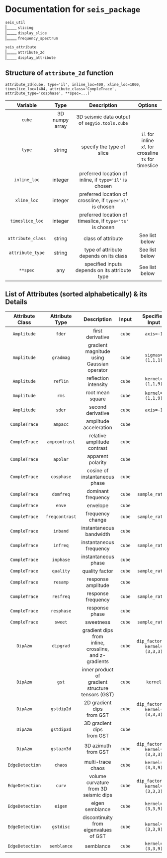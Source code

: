 # Documentation for `seis_package`

`seis_util`<br>
|_____ `slicing`<br>
|_____ `display_slice`<br>
|_____ `frequency_spectrum`<br>

`seis_attribute`<br>
|_____ `attribute_2d`<br>
|_____ `display_attribute`

## Structure of `attribute_2d` function

```
attribute_2d(cube, type='il', inline_loc=400, xline_loc=1000, timeslice_loc=1404, attribute_class='CompleTrace', attribute_type='cosphase', **spec=...)`
```

|**Variable**|**Type**|**Description**|**Options**|
|:--:|:--:|:--:|:--:|
|`cube`|3D numpy array|3D seismic data output of `segyio.tools.cube`||
|`type`|string|specify the type of slice|`il` for inline<br>`xl` for crossline<br>`ts` for timeslice|
|`inline_loc`|integer|preferred location of inline, if `type='il'` is chosen||
|`xline_loc`|integer|preferred location of crossline, if `type='xl'` is chosen||
|`timeslice_loc`|integer|preferred location of timeslice, if `type='ts'` is chosen||
|`attribute_class`|string|class of attribute|See list below|
|`attribute_type`|string|type of attribute depends on its class|See list below|
|`**spec`|any|specified inputs depends on its attribute type|See list below|

## List of Attributes (sorted alphabetically) & its Details

|**Attribute Class**|**Attribute Type**|**Description**|**Input**|**Specified Input**|**Output**|
|:--:|:--:|:--:|:--:|:--:|:--:|
|`Amplitude`|`fder`|first derivative|`cube`|`axis=-1`||
|`Amplitude`|`gradmag`|gradient magnitude<br> using Gaussian operator|`cube`|`sigmas=(1,1,1)`||
|`Amplitude`|`reflin`|reflection intensity|`cube`|`kernel=(1,1,9)`||
|`Amplitude`|`rms`|root mean square|`cube`|`kernel=(1,1,9)`||
|`Amplitude`|`sder`|second derivative|`cube`|`axis=-1`||
|`CompleTrace`|`ampacc`|amplitude acceleration|`cube`|||
|`CompleTrace`|`ampcontrast`|relative amplitude contrast|`cube`|||
|`CompleTrace`|`apolar`|apparent polarity|`cube`|||
|`CompleTrace`|`cosphase`|cosine of instantaneous<br> phase|`cube`|||
|`CompleTrace`|`domfreq`|dominant frequency|`cube`|`sample_rate=4`||
|`CompleTrace`|`enve`|envelope|`cube`|||
|`CompleTrace`|`freqcontrast`|frequency change|`cube`|`sample_rate=4`||
|`CompleTrace`|`inband`|instantaneous bandwidth|`cube`|||
|`CompleTrace`|`infreq`|instantaneous frequency|`cube`|`sample_rate=4`||
|`CompleTrace`|`inphase`|instantaneous phase|`cube`|||
|`CompleTrace`|`quality`|quality factor|`cube`|`sample_rate=4`||
|`CompleTrace`|`resamp`|response amplitude|`cube`|||
|`CompleTrace`|`resfreq`|response frequency|`cube`|`sample_rate=4`||
|`CompleTrace`|`resphase`|response phase|`cube`|||
|`CompleTrace`|`sweet`|sweetness|`cube`|`sample_rate=4`||
|`DipAzm`|`dipgrad`|gradient dips from<br> inline, crossline,<br> and z-gradients|`cube`|`dip_factor=10`,<br> `kernel=(3,3,3)`||
|`DipAzm`|`gst`|inner product of<br> gradient structure<br> tensors (GST)|`cube`|`kernel`||
|`DipAzm`|`gstdip2d`|2D gradient dips<br> from GST|`cube`|`dip_factor=10`,<br> `kernel=(3,3,3)`||
|`DipAzm`|`gstdip3d`|3D gradient dips<br> from GST|`cube`|||
|`DipAzm`|`gstazm3d`|3D azimuth<br> from GST|`cube`|`dip_factor=10`,<br> `kernel=(3,3,3)`||
|`EdgeDetection`|`chaos`|multi-trace chaos|`cube`|`kernel=(3,3,9)`||
|`EdgeDetection`|`curv`|volume curvature<br> from 3D seismic dips|`cube`|`dip_factor=10`,<br> `kernel=(3,3,3)`||
|`EdgeDetection`|`eigen`|eigen semblance|`cube`|`kernel=(3,3,9)`||
|`EdgeDetection`|`gstdisc`|discontinuity from<br> eigenvalues of GST|`cube`|`kernel=(3,3,9)`||
|`EdgeDetection`|`semblance`|semblance|`cube`|`kernel=(3,3,9)`||
